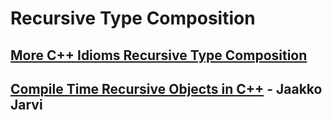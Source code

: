 # Recursive Type Composition



## [More C++ Idioms Recursive Type Composition](https://en.wikibooks.org/wiki/More_C%2B%2B_Idioms/Recursive_Type_Composition)



## [Compile Time Recursive Objects in C++](http://portal.acm.org/citation.cfm?id=832912) - Jaakko Jarvi